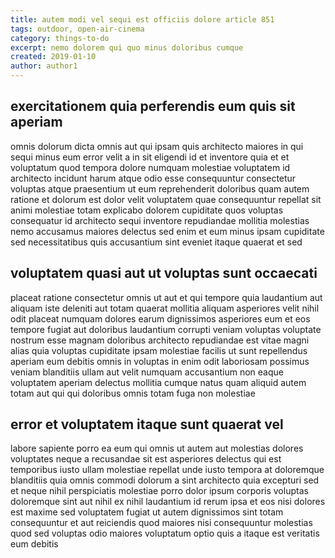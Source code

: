 ```yaml
---
title: autem modi vel sequi est officiis dolore article 851
tags: outdoor, open-air-cinema
category: things-to-do
excerpt: nemo dolorem qui quo minus doloribus cumque
created: 2019-01-10
author: author1
---
```


## exercitationem quia perferendis eum quis sit aperiam

omnis dolorum dicta omnis aut qui ipsam quis architecto maiores in qui sequi minus eum error velit a in sit eligendi id et inventore quia et et voluptatum quod tempora dolore numquam molestiae voluptatem id architecto incidunt harum atque odio esse consequuntur consectetur voluptas atque praesentium ut eum reprehenderit doloribus quam autem ratione et dolorum est dolor velit voluptatem quae consequuntur repellat sit animi molestiae totam explicabo dolorem cupiditate quos voluptas consequatur id architecto sequi inventore repudiandae mollitia molestias nemo accusamus maiores delectus sed enim et eum minus ipsam cupiditate sed necessitatibus quis accusantium sint eveniet itaque quaerat et sed

## voluptatem quasi aut ut voluptas sunt occaecati

placeat ratione consectetur omnis ut aut et qui tempore quia laudantium aut aliquam iste deleniti aut totam quaerat mollitia aliquam asperiores velit nihil odit placeat numquam dolores earum dignissimos asperiores eum et eos tempore fugiat aut doloribus laudantium corrupti veniam voluptas voluptate nostrum esse magnam doloribus architecto repudiandae est vitae magni alias quia voluptas cupiditate ipsam molestiae facilis ut sunt repellendus aperiam eum debitis omnis in voluptas in enim odit laboriosam possimus veniam blanditiis ullam aut velit numquam accusantium non eaque voluptatem aperiam delectus mollitia cumque natus quam aliquid autem totam aut qui qui doloribus omnis totam fuga non molestiae

## error et voluptatem itaque sunt quaerat vel

labore sapiente porro ea eum qui omnis ut autem aut molestias dolores voluptates neque a recusandae sit est asperiores delectus qui est temporibus iusto ullam molestiae repellat unde iusto tempora at doloremque blanditiis quia omnis commodi dolorum a sint architecto quia excepturi sed et neque nihil perspiciatis molestiae porro dolor ipsum corporis voluptas doloremque sint aut nihil ex nihil laudantium id rerum ipsa et eos nisi dolores est maxime sed voluptatem fugiat ut autem dignissimos sint totam consequuntur et aut reiciendis quod maiores nisi consequuntur molestias quod sed voluptas odio maiores voluptatum optio quis a itaque est veritatis eum debitis
